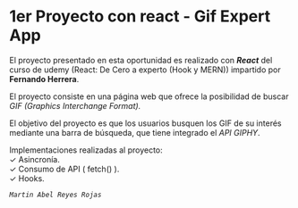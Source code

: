 # 1er Proyecto con react - Gif Expert App
El proyecto presentado en esta oportunidad es realizado con <b>*React*</b> del curso de udemy (React: De Cero a experto (Hook y MERN)) impartido por <b>Fernando Herrera</b>.

El proyecto consiste en una página web que ofrece la posibilidad de buscar *GIF (Graphics Interchange Format).*

El objetivo del proyecto es que los usuarios busquen los GIF de su interés mediante una barra de búsqueda, que tiene integrado el *API GIPHY*.
 
Implementaciones realizadas al proyecto: <br>
✓ Asincronía. <br>
✓ Consumo de API ( fetch() ). <br>
✓ Hooks. <br>

*`Martin Abel Reyes Rojas`*
